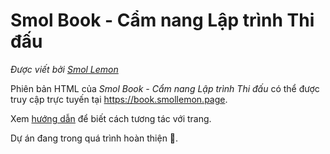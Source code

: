 # Smol Book - Cẩm nang Lập trình Thi đấu

*Được viết bởi [Smol Lemon](https://smollemon.page/)*

Phiên bản HTML của *Smol Book - Cẩm nang Lập trình Thi đấu* có thể được truy cập trực tuyến tại <https://book.smollemon.page>.

Xem [hướng dẫn](./guide.md) để biết cách tương tác với trang.

Dự án đang trong quá trình hoàn thiện 🚧.